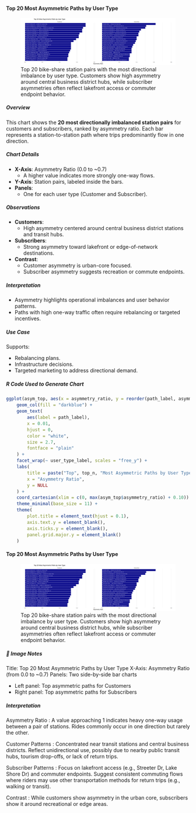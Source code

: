 #### Top 20 Most Asymmetric Paths by User Type

<figure class="float-right">
  <a href="../images/Top_20_Most_Asymmetric_Paths_by_User_Type.png" target="_blank" title="Select image to open full sized chart">
  <img src="../images/thumbnails/Top_20_Most_Asymmetric_Paths_by_User_Type.png" alt="Bar charts comparing the top 20 most asymmetric bike share paths for customers and subscribers. Each bar represents a path with a high one-way trip imbalance, measured by asymmetry ratio.">
  </a>
  <figcaption>
  Top 20 bike-share station pairs with the most directional imbalance by user type. Customers show high asymmetry around central business district hubs, while subscriber asymmetries often reflect lakefront access or commuter endpoint behavior.
  </figcaption>
</figure>

##### Overview

This chart shows the **20 most directionally imbalanced station pairs** for customers and subscribers, ranked by asymmetry ratio. Each bar represents a station-to-station path where trips predominantly flow in one direction.

##### Chart Details

- **X-Axis**: Asymmetry Ratio (0.0 to ~0.7)
  - A higher value indicates more strongly one-way flows.
- **Y-Axis**: Station pairs, labeled inside the bars.
- **Panels**:
  - One for each user type (Customer and Subscriber).

##### Observations

- **Customers**:
  - High asymmetry centered around central business district stations and transit hubs.
- **Subscribers**:
  - Strong asymmetry toward lakefront or edge-of-network destinations.
- **Contrast**:
  - Customer asymmetry is urban-core focused.
  - Subscriber asymmetry suggests recreation or commute endpoints.

##### Interpretation

- Asymmetry highlights operational imbalances and user behavior patterns.
- Paths with high one-way traffic often require rebalancing or targeted incentives.

##### Use Case

Supports:

- Rebalancing plans.
- Infrastructure decisions.
- Targeted marketing to address directional demand.

##### R Code Used to Generate Chart

```r
ggplot(asym_top, aes(x = asymmetry_ratio, y = reorder(path_label, asymmetry_ratio))) +
    geom_col(fill = "darkblue") +
    geom_text(
        aes(label = path_label),
        x = 0.01,                   
        hjust = 0,                  
        color = "white",
        size = 2.7,
        fontface = "plain"
    ) +
    facet_wrap(~ user_type_label, scales = "free_y") +
    labs(
        title = paste("Top", top_n, "Most Asymmetric Paths by User Type"),
        x = "Asymmetry Ratio", 
        y = NULL
    ) +
    coord_cartesian(xlim = c(0, max(asym_top$asymmetry_ratio) + 0.10)) +
    theme_minimal(base_size = 11) +
    theme(
        plot.title = element_text(hjust = 0.1),
        axis.text.y = element_blank(),
        axis.ticks.y = element_blank(),
        panel.grid.major.y = element_blank()
    )
```


#### Top 20 Most Asymmetric Paths by User Type 

<figure class="float-right">
  <a href="../images/Top_20_Most_Asymmetric_Paths_by_User_Type.png" target="_blank" title="Select image to open full sized chart">
  <img src="../images/thumbnails/Top_20_Most_Asymmetric_Paths_by_User_Type.png" alt="Bar charts comparing the top 20 most asymmetric bike share paths for customers and subscribers. Each bar represents a path with a high one-way trip imbalance, measured by asymmetry ratio.">
  </a>
  <figcaption>
  Top 20 bike-share station pairs with the most directional imbalance by user type. Customers show high asymmetry around central business district hubs, while subscriber asymmetries often reflect lakefront access or commuter endpoint behavior.
  </figcaption>
</figure>

##### 📝 Image Notes

Title: Top 20 Most Asymmetric Paths by User Type
X-Axis: Asymmetry Ratio (from 0.0 to ~0.7)
Panels: Two side-by-side bar charts

-   Left panel: Top asymmetric paths for Customers
-   Right panel: Top asymmetric paths for Subscribers

##### Interpretation

Asymmetry Ratio
:   A value approaching 1 indicates heavy one-way usage between a pair of stations.  Rides commonly occur in one direction but rarely the other.

Customer Patterns
:   Concentrated near transit stations and central business districts.  Reflect unidirectional use, possibly due to nearby public transit hubs, tourism drop-offs, or lack of return trips.

Subscriber Patterns
:   Focus on lakefront access (e.g., Streeter Dr, Lake Shore Dr) and commuter endpoints.  Suggest consistent commuting flows where riders may use other transportation methods for return trips (e.g., walking or transit).

Contrast
: While customers show asymmetry in the urban core, subscribers show it around recreational or edge areas.


